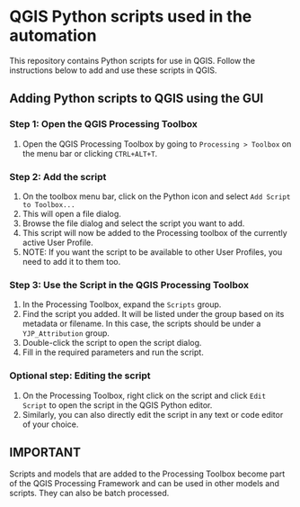 # QGIS Python scripts used in the automation

This repository contains Python scripts for use in QGIS. Follow the instructions below to add and use these scripts in QGIS.

## Adding Python scripts to QGIS using the GUI

### Step 1: Open the QGIS Processing Toolbox
1. Open the QGIS Processing Toolbox by going to `Processing > Toolbox` on the menu bar or clicking `CTRL+ALT+T`.

### Step 2: Add the script
1. On the toolbox menu bar, click on the Python icon and select `Add Script to Toolbox...`
2. This will open a file dialog.
3. Browse the file dialog and select the script you want to add.
4. This script will now be added to the Processing toolbox of the currently active User Profile.
5. NOTE: If you want the script to be available to other User Profiles, you need to add it to them too.

### Step 3: Use the Script in the QGIS Processing Toolbox

1. In the Processing Toolbox, expand the `Scripts` group.
2. Find the script you added. It will be listed under the group based on its metadata or filename. In this case, the scripts should be under a `YJP_Attribution` group.
3. Double-click the script to open the script dialog.
4. Fill in the required parameters and run the script.

### Optional step: Editing the script

1. On the Processing Toolbox, right click on the script and click `Edit Script` to open the script in the QGIS Python editor.
2. Similarly, you can also directly edit the script in any text or code editor of your choice.


## IMPORTANT
Scripts and models that are added to the Processing Toolbox become part of the QGIS Processing Framework and can be used in other models and scripts. They can also be batch processed.